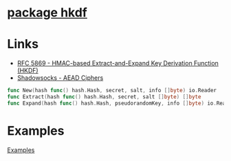# [package hkdf](https://godoc.org/golang.org/x/crypto/hkdf)

# Links

* [RFC 5869 - HMAC-based Extract-and-Expand Key Derivation Function (HKDF)](https://tools.ietf.org/html/rfc5869)
* [Shadowsocks - AEAD Ciphers](https://shadowsocks.org/en/spec/AEAD-Ciphers.html)


```go
func New(hash func() hash.Hash, secret, salt, info []byte) io.Reader
func Extract(hash func() hash.Hash, secret, salt []byte) []byte
func Expand(hash func() hash.Hash, pseudorandomKey, info []byte) io.Reader
```

# Examples 

[Examples](https://godoc.org/golang.org/x/crypto/hkdf#pkg-examples)

